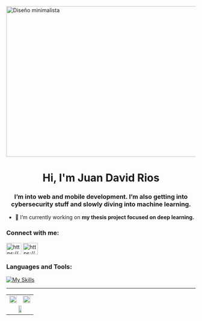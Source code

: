 <img src="https://mir-s3-cdn-cf.behance.net/project_modules/fs/03579b129988995.6176e2aa1062e.gif" alt="Diseño minimalista" width="1000" height="400">
<h1 align="center">Hi, I'm Juan David Rios</h1>
<h3 align="center">I’m into web and mobile development. I’m also getting into cybersecurity stuff and slowly diving into machine learning.</h3>

- 🔭 I’m currently working on **my thesis project focused on deep learning.**

<h3 align="left">Connect with me:</h3>
<p align="left">
<a href="https://linkedin.com/in/https://www.linkedin.com/in/juan-david-rios-nisperuza-442712297/" target="blank"><img align="center" src="https://raw.githubusercontent.com/rahuldkjain/github-profile-readme-generator/master/src/images/icons/Social/linked-in-alt.svg" alt="https://www.linkedin.com/in/juan-david-rios-nisperuza-442712297/" height="30" width="40" /></a>
<a href="https://instagram.com/https://www.instagram.com/juandarn05/" target="blank"><img align="center" src="https://raw.githubusercontent.com/rahuldkjain/github-profile-readme-generator/master/src/images/icons/Social/instagram.svg" alt="https://www.instagram.com/juandarn05/" height="30" width="40" /></a>
</p>

<h3 align="left">Languages and Tools:</h3>
<a href="https://skillicons.dev"><img src="https://skillicons.dev/icons?i=python,java,spring,html,css,javascript,react,mongodb,postgresql,flutter&theme=dark&perline=15" alt="My Skills" /></a>

<hr>

<table style="border: none;">
  <tr>
    <td style="border: none;">
      <img src="https://github-readme-stats.vercel.app/api?username=juandarn&theme=vue-dark&show_icons=true&hide_border=true&count_private=true" width="100%"/>
    </td>
    <td style="border: none;">
      <img src="https://github-readme-streak-stats.herokuapp.com/?user=juandarn&theme=vue-dark&hide_border=true" width="100%"/>
    </td>
  </tr>
  <tr>
    <td colspan="2" align="center" style="border: none;">
      <img src="https://github-readme-stats.vercel.app/api/top-langs/?username=juandarn&theme=vue-dark&show_icons=true&hide_border=true&layout=compact" width="40%"/>
    </td>
  </tr>
</table>


